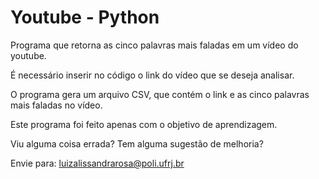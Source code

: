 # Youtube - Python

Programa que retorna as cinco palavras mais faladas em um vídeo do youtube.

É necessário inserir no código o link do vídeo que se deseja analisar.

O programa gera um arquivo CSV, que contém o link e as cinco palavras mais faladas no vídeo.

Este programa foi feito apenas com o objetivo de aprendizagem.

Viu alguma coisa errada? Tem alguma sugestão de melhoria?

Envie para: luizalissandrarosa@poli.ufrj.br
